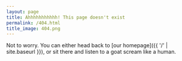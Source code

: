 ```yaml
---
layout: page
title: Ahhhhhhhhhhh! This page doesn't exist
permalink: /404.html
title_image: 404.png
---
```

Not to worry. You can either head back to [our homepage]({{ '/' | site.baseurl }}), or sit there and listen to a goat scream like a human.

